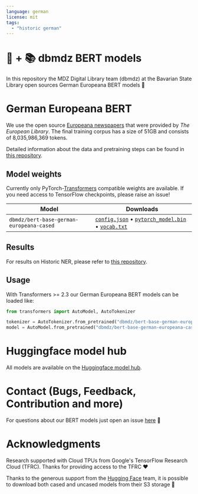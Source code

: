 ```yaml
---
language: german
license: mit
tags:
  - "historic german"
---
```


# 🤗 + 📚 dbmdz BERT models

In this repository the MDZ Digital Library team (dbmdz) at the Bavarian State
Library open sources German Europeana BERT models 🎉

# German Europeana BERT

We use the open source [Europeana newspapers](http://www.europeana-newspapers.eu/)
that were provided by *The European Library*. The final
training corpus has a size of 51GB and consists of 8,035,986,369 tokens.

Detailed information about the data and pretraining steps can be found in
[this repository](https://github.com/stefan-it/europeana-bert).

## Model weights

Currently only PyTorch-[Transformers](https://github.com/huggingface/transformers)
compatible weights are available. If you need access to TensorFlow checkpoints,
please raise an issue!

| Model                                      | Downloads
| ------------------------------------------ | ---------------------------------------------------------------------------------------------------------------
| `dbmdz/bert-base-german-europeana-cased`   | [`config.json`](https://cdn.huggingface.co/dbmdz/bert-base-german-europeana-cased/config.json)   • [`pytorch_model.bin`](https://cdn.huggingface.co/dbmdz/bert-base-german-europeana-cased/pytorch_model.bin)   • [`vocab.txt`](https://cdn.huggingface.co/dbmdz/bert-base-german-europeana-cased/vocab.txt)

## Results

For results on Historic NER, please refer to [this repository](https://github.com/stefan-it/europeana-bert).

## Usage

With Transformers >= 2.3 our German Europeana BERT models can be loaded like:

```python
from transformers import AutoModel, AutoTokenizer

tokenizer = AutoTokenizer.from_pretrained("dbmdz/bert-base-german-europeana-cased")
model = AutoModel.from_pretrained("dbmdz/bert-base-german-europeana-cased")
```

# Huggingface model hub

All models are available on the [Huggingface model hub](https://huggingface.co/dbmdz).

# Contact (Bugs, Feedback, Contribution and more)

For questions about our BERT models just open an issue
[here](https://github.com/dbmdz/berts/issues/new) 🤗

# Acknowledgments

Research supported with Cloud TPUs from Google's TensorFlow Research Cloud (TFRC).
Thanks for providing access to the TFRC ❤️

Thanks to the generous support from the [Hugging Face](https://huggingface.co/) team,
it is possible to download both cased and uncased models from their S3 storage 🤗
